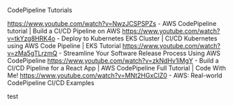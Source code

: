 CodePipeline Tutorials

https://www.youtube.com/watch?v=NwzJCSPSPZs - AWS CodePipeline tutorial | Build a CI/CD Pipeline on AWS
https://www.youtube.com/watch?v=tkYzg8HRK4o - Deploy to Kubernetes EKS Cluster | CI/CD Kubernetes using AWS Code Pipeline | EKS Tutorial
https://www.youtube.com/watch?v=zMa5gTLrzmQ - Streamline Your Software Release Process Using AWS CodePipeline
https://www.youtube.com/watch?v=zkNdHv1iMgY - Build a CI/CD Pipeline for a React App | AWS CodePipeline Full Tutorial | Code With Me!
https://www.youtube.com/watch?v=MNt2HGxClZ0 - AWS: Real-world CodePipeline CI/CD Examples

test